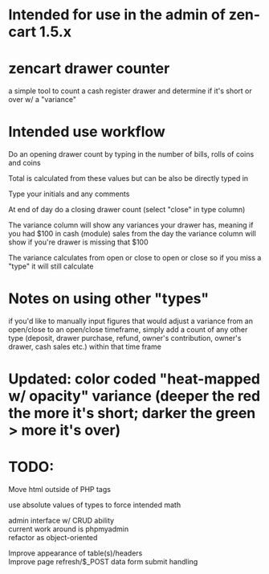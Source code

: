 # Intended for use in the admin of zen-cart 1.5.x
# zencart drawer counter
  a simple tool to count a cash register drawer and determine if it's short or over w/ a "variance"

# Intended use workflow

 Do an opening drawer count by typing in the number of bills, rolls of coins and coins
 <p>Total is calculated from these values but can be also be directly typed in</p>
<p>Type your initials and any comments</p>

<p>At end of day do a closing drawer count (select "close" in type column)</p>
 
 <p>The variance column will show any variances your drawer has, meaning if you had $100 in cash (module) sales from the day the variance column will show if you're drawer is missing that $100</p>

 The variance calculates from open or close to open or close so if you miss a "type" it will still calculate

# Notes on using other "types"

 if you'd like to manually input figures that would adjust a variance from an open/close to an open/close timeframe, simply add a count of any other type (deposit, drawer purchase, refund, owner's contribution, owner's drawer, cash sales etc.) within that time frame

# Updated: color coded "heat-mapped w/ opacity" variance (deeper the red the more it's short; darker the green > more it's over)

# TODO:
Move html outside of PHP tags

use absolute values of types to force intended math

admin interface w/ CRUD ability<br>
    current work around is phpmyadmin<br>
refactor as object-oriented<br>

Improve appearance of table(s)/headers<br>
Improve page refresh/$_POST data form submit handling
